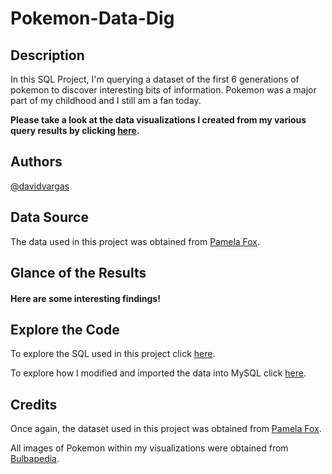 # Pokemon-Data-Dig

## Description
In this SQL Project, I'm querying a dataset of the first 6 generations of pokemon to discover interesting bits of information. Pokemon was a major part of my childhood and I still am a fan today. 

**Please take a look at the data visualizations I created from my various query results by clicking [here](https://github.com/davidvargas485/Pokemon-Data-Dig/tree/main/Data%20Visuals).**

## Authors
[@davidvargas](https://github.com/davidvargas485)

## Data Source
The data used in this project was obtained from [Pamela Fox](https://gist.github.com/pamelafox/26b9357c6120d3d0d27c2b90c950e8c6).

## Glance of the Results
#### Here are some interesting findings!


## Explore the Code

To explore the SQL used in this project click [here](https://github.com/davidvargas485/Pokemon-Data-Dig/blob/main/pokemon_data_analysis.sql).

To explore how I modified and imported the data into MySQL click [here](https://github.com/davidvargas485/Pokemon-Data-Dig/blob/main/pokemon_dataset.sql).

## Credits

Once again, the dataset used in this project was obtained from [Pamela Fox](https://gist.github.com/pamelafox/26b9357c6120d3d0d27c2b90c950e8c6).

All images of Pokemon within my visualizations were obtained from [Bulbapedia](https://bulbapedia.bulbagarden.net/wiki/Main_Page).


